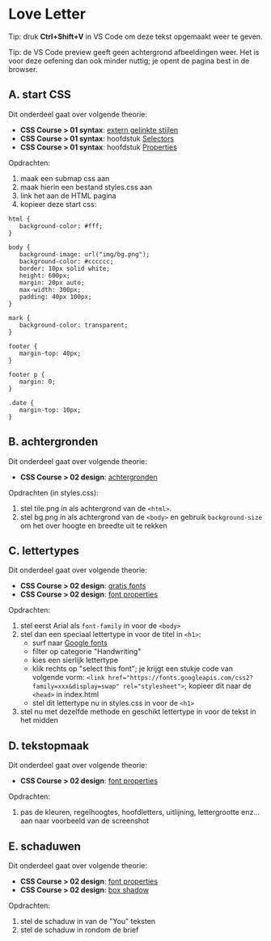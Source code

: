 # Love Letter 

Tip: druk **Ctrl+Shift+V** in VS Code om deze tekst opgemaakt weer te geven.

Tip: de VS Code preview geeft geen achtergrond afbeeldingen weer. Het is voor deze oefening dan ook minder nuttig; je opent de pagina best in de browser.

## A. start CSS

Dit onderdeel gaat over volgende theorie: 
* **CSS Course > 01 syntax**: [extern gelinkte stijlen](https://rogiervdl.github.io/CSS-course/01_syntax.html#/extern-gelinkte-stijlen) 
* **CSS Course > 01 syntax**: hoofdstuk [Selectors](https://rogiervdl.github.io/CSS-course/01_syntax.html#/selectors) 
* **CSS Course > 01 syntax**: hoofdstuk [Properties](https://rogiervdl.github.io/CSS-course/01_syntax.html#/properties) 

Opdrachten:
1. maak een submap css aan
1. maak hierin een bestand styles.css aan
2. link het aan de HTML pagina
3. kopieer deze start css:  

```/* start CSS */
html {
   background-color: #fff;
}

body {
   background-image: url("img/bg.png");
   background-color: #cccccc;
   border: 10px solid white;
   height: 600px;
   margin: 20px auto;
   max-width: 300px;   
   padding: 40px 100px;
}

mark {
   background-color: transparent;
}

footer {
   margin-top: 40px;
}

footer p {
   margin: 0;
}

.date {
   margin-top: 10px;
}
```

## B. achtergronden

Dit onderdeel gaat over volgende theorie: 
* **CSS Course > 02 design**: [achtergronden](https://rogiervdl.github.io/CSS-course/02_design.html#/background-images) 

Opdrachten (in styles.css):

1. stel tile.png in als achtergrond van de `<html>`. 
2. stel bg.png in als achtergrond van de `<body>` en gebruik `background-size` om het over hoogte en breedte uit te rekken

## C. lettertypes

Dit onderdeel gaat over volgende theorie: 
* **CSS Course > 02 design**: [gratis fonts](https://rogiervdl.github.io/CSS-course/02_design.html#/gratis-fonts) 
* **CSS Course > 02 design**: [font properties](https://rogiervdl.github.io/CSS-course/02_design.html#/font-family) 

Opdrachten:

1. stel eerst Arial als `font-family` in voor de `<body>`
2. stel dan een speciaal lettertype in voor de titel in `<h1>`:
   * surf naar [Google fonts](https://fonts.google.com/) 
   * filter op categorie "Handwriting"
   * kies een sierlijk lettertype
   * klik rechts op "select this font"; je krijgt een stukje code van volgende vorm: `<link href="https://fonts.googleapis.com/css2?family=xxx&display=swap" rel="stylesheet">`; kopieer dit naar de `<head>` in index.html
   * stel dit lettertype nu in styles.css in voor de `<h1>`
3. stel nu met dezelfde methode en geschikt lettertype in voor de tekst in het midden

## D. tekstopmaak

Dit onderdeel gaat over volgende theorie: 
* **CSS Course > 02 design**: [font properties](https://rogiervdl.github.io/CSS-course/02_design.html#/font-family) 

Opdrachten:

1. pas de kleuren, regelhoogtes, hoofdletters, uitlijning, lettergrootte enz... aan naar voorbeeld van de screenshot

## E. schaduwen

Dit onderdeel gaat over volgende theorie: 
* **CSS Course > 02 design**: [font properties](https://rogiervdl.github.io/CSS-course/02_design.html#/font-family) 
* **CSS Course > 02 design**: [box shadow](https://rogiervdl.github.io/CSS-course/02_design.html#/box-shadow-radius) 

Opdrachten:

1. stel de schaduw in van de "You" teksten
2. stel de schaduw in rondom de brief



